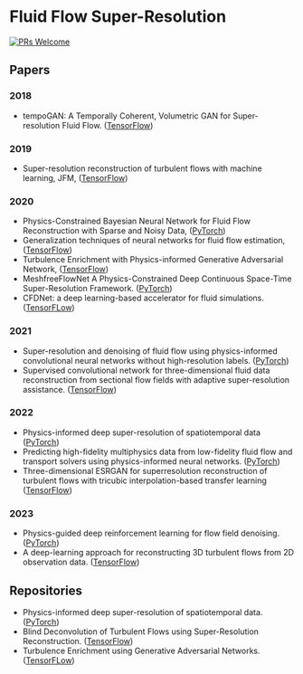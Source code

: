 # Fluid Flow Super-Resolution

[![PRs Welcome](https://img.shields.io/badge/PRs-welcome-brightgreen.svg?style=flat-square)](http://makeapullrequest.com)


## Papers

### 2018
* tempoGAN: A Temporally Coherent, Volumetric GAN for Super-resolution Fluid Flow. ([TensorFlow](https://github.com/thunil/tempoGAN))

### 2019
* Super-resolution reconstruction of turbulent flows with machine learning, JFM, ([TensorFlow](http://www.seas.ucla.edu/fluidflow/codes.html))

### 2020
* Physics-Constrained Bayesian Neural Network for Fluid Flow Reconstruction with Sparse and Noisy Data, ([PyTorch](https://github.com/Jianxun-Wang/Physics-constrained-Bayesian-deep-learning))
* Generalization techniques of neural networks for fluid flow estimation, ([TensorFlow](https://github.com/Masaki-Morimoto/Grad-CAM_for_fluid-flows))
* Turbulence Enrichment with Physics-informed Generative Adversarial Network, ([TensorFlow](https://github.com/akshaysubr/TEGAN))
* MeshfreeFlowNet A Physics-Constrained Deep Continuous Space-Time Super-Resolution Framework. ([PyTorch](https://github.com/maxjiang93/space_time_pde))
* CFDNet: a deep learning-based accelerator for fluid simulations. ([TensorFLow](https://gitlab.com/oobiols/cfdnet/-/tree/master))

### 2021
* Super-resolution and denoising of fluid flow using physics-informed convolutional neural networks without high-resolution labels. ([PyTorch](https://github.com/Jianxun-Wang/PICNNSR))
* Supervised convolutional network for three-dimensional fluid data reconstruction from sectional flow fields with adaptive super-resolution assistance. ([TensorFlow](https://github.com/MitsuMatsu/2D-3D-CNN))

### 2022 
* Physics-informed deep super-resolution of spatiotemporal data ([PyTorch](https://github.com/paulpuren/PhySR))
* Predicting high-fidelity multiphysics data from low-fidelity fluid flow and transport solvers using physics-informed neural networks. ([PyTorch](https://github.com/amir-cardiolab/PINN_multiphysics_multifidelity))
* Three-dimensional ESRGAN for superresolution reconstruction of turbulent flows with tricubic interpolation-based transfer learning ([TensorFlow](https://fluids.pusan.ac.kr/bbs/fluids/16534/1153513/artclView.do))

### 2023
* Physics-guided deep reinforcement learning for flow field denoising. ([PyTorch](https://fluids.pusan.ac.kr/bbs/fluids/16534/1150165/artclView.do))
* A deep-learning approach for reconstructing 3D turbulent flows from 2D observation data. ([TensorFlow](https://fluids.pusan.ac.kr/bbs/fluids/16534/947474/artclView.do))


## Repositories
* Physics-informed deep super-resolution of spatiotemporal data. ([PyTorch](https://github.com/paulpuren/PhySR))
* Blind Deconvolution of Turbulent Flows using Super-Resolution Reconstruction. ([TensorFlow](https://github.com/sayin/Physics_informed_GANs_turbulent_flows))
* Turbulence Enrichment using Generative Adversarial Networks. ([TensorFLow](https://github.com/akshaysubr/TEGAN))





